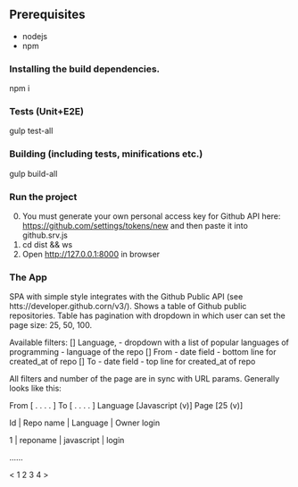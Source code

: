 ## Prerequisites
- nodejs
- npm

### Installing the build dependencies.
npm i

### Tests (Unit+E2E)
gulp test-all

### Building (including tests, minifications etc.)
gulp build-all 

### Run the project
0. You must generate your own personal access key for Github API here: https://github.com/settings/tokens/new and then paste it into github.srv.js
1. cd dist && ws
2. Open http://127.0.0.1:8000 in browser

### The App

SPA with simple style integrates with the Github Public API (see htts://developer.github.corn/v3/). 
Shows a table of Github public repositories. 
Table has pagination with dropdown in which user can set the page size: 25, 50, 100.

Available filters:
[] Language, - dropdown with a list of popular languages of programming - language of the repo
[] From - date field - bottom line for created_at of repo
[] To - date field - top line for created_at of repo

All filters and number of the page are in sync with URL params. 
Generally looks like this:

From [ . . . . ]   To [ . . . . ]   Language [Javascript (v)]   Page [25 (v)]

Id  | Repo name | Language    | Owner login

1   | reponame  | javascript  | login

......

< 1 2 3 4 >                 
